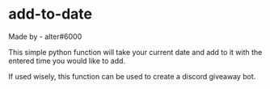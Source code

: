 # add-to-date
Made by - alter#6000

This simple python function will take your current date and add to it with the entered time you would like to add.

If used wisely, this function can be used to create a discord giveaway bot.
